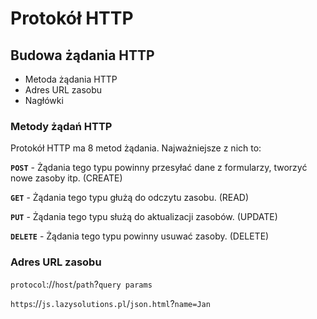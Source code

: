 # Protokół HTTP

## Budowa żądania HTTP

- Metoda żądania HTTP
- Adres URL zasobu
- Nagłówki

### Metody żądań HTTP

Protokół HTTP ma 8 metod żądania. Najważniejsze z nich to:

**`POST`** - Żądania tego typu powinny przesyłać dane z formularzy, tworzyć nowe zasoby itp. (CREATE)

**`GET`** - Żądania tego typu głużą do odczytu zasobu. (READ)

**`PUT`** - Żądania tego typu służą do aktualizacji zasobów. (UPDATE)

**`DELETE`** - Żądania tego typu powinny usuwać zasoby. (DELETE)

### Adres URL zasobu

`protocol`://`host`/`path`?`query params`

`https`://`js.lazysolutions.pl`/`json.html`?`name=Jan`


